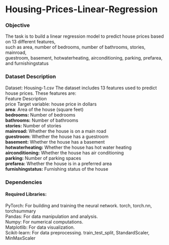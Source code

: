 # Housing-Prices-Linear-Regression
### Objective
The task is to build a linear regression model to predict house prices based on 13 different features,<br> such as area, number of bedrooms, number of bathrooms, stories, mainroad, <br> guestroom, basement, hotwaterheating, airconditioning, parking, prefarea, and furnishingstatus

### Dataset Description
Dataset: Housing-1.csv
The dataset includes 13 features used to predict house prices. These features are: <br>
Feature	Description <br>
price	Target variable: house price in dollars <br>
**area**:	Area of the house (square feet) <br>
**bedrooms:**	Number of bedrooms <br>
**bathrooms:**	Number of bathrooms <br>
**stories:**	Number of stories <br>
**mainroad:**	Whether the house is on a main road <br>
**guestroom:**	Whether the house has a guestroom <br>
**basement:**	Whether the house has a basement <br>
**hotwaterheating:**	Whether the house has hot water heating <br>
**airconditioning:**	Whether the house has air conditioning <br>
**parking:**	Number of parking spaces <br>
**prefarea:**	Whether the house is in a preferred area <br>
**furnishingstatus:**	Furnishing status of the house

### Dependencies
#### Required Libraries:
PyTorch: For building and training the neural network. 
torch, torch.nn, torchsummary <br>
Pandas: For data manipulation and analysis. <br>
Numpy: For numerical computations. <br>
Matplotlib: For data visualization. <br>
Scikit-learn: For data preprocessing. 
train_test_split, StandardScaler, MinMaxScaler <br>

